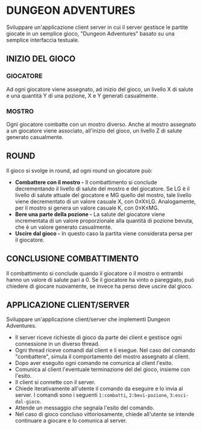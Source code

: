 # DUNGEON ADVENTURES

Sviluppare un'applicazione client server in cui il server gestisce le partite giocate
in un semplice gioco, "Dungeon Adventures" basato su una semplice interfaccia testuale.

## INIZIO DEL GIOCO

### GIOCATORE
Ad ogni giocatore viene assegnato, ad inizio del gioco, un livello X di salute e una quantità Y di una
pozione, X e Y generati casualmente.

### MOSTRO
Ogni giocatore combatte con un mostro diverso. Anche al mostro assegnato a un giocatore viene associato, 
all'inizio del gioco, un livello Z di salute generato casualmente.

## ROUND

Il gioco si svolge in round, ad ogni round un giocatore può:
* **Combattere con il mostro -** Il combattimento si conclude decrementando il
livello di salute del mostro e del giocatore. Se LG è il livello di salute attuale del
giocatore e MG quello del mostro, tale livello viene decrementato di un valore
casuale X, con 0≤X≤LG. Analogamente, per il mostro si genera un valore casuale K, con 0≤K≤MG.
* **Bere una parte della pozione -** La salute del giocatore viene incrementata di un valore proporzionale
alla quantità di pozione bevuta, che è un valore generato casualmente.
* **Uscire dal gioco -** In questo caso la partita viene considerata persa per il giocatore.

## CONCLUSIONE COMBATTIMENTO

Il combattimento si conclude quando il giocatore o il mostro o entrambi hanno un valore di salute pari a 0.
Se il giocatore ha vinto o pareggiato, può chiedere di giocare nuovamente, se invece ha perso deve uscire dal
gioco.

## APPLICAZIONE CLIENT/SERVER
Sviluppare un'applicazione client/server che implementi Dungeon Adventures.
* Il server riceve richieste di gioco da parte dei client e gestisce ogni connessione in un diverso thread.
* Ogni thread riceve comandi dal client e li esegue. Nel caso del comando "combattere", simula il 
comportamento del mostro assegnato al client.
* Dopo aver eseguito ogni comando ne comunica al client l'esito.
* Comunica al client l'eventuale terminazione del del gioco, insieme con l'esito.
* Il client si connette con il server.
* Chiede iterativamente all'utente il comando da eseguire e lo invia al server. I
comandi sono i seguenti `1:combatti`, `2:bevi-pozione`, `3:esci-dal-gioco`.
* Attende un messaggio che segnala l'esito del comando.
* Nel caso di gioco concluso vittoriosamente, chiede all'utente se intende continuare a giocare e lo comunica
al server.